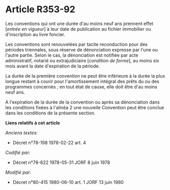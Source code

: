 # Article R353-92

Les conventions qui ont une durée d'au moins neuf ans prennent effet [*entrée en vigueur*] à leur date de publication au
fichier immobilier ou d'inscription au livre foncier.

Les conventions sont renouvelées par tacite reconduction pour des périodes triennales, sous réserve de dénonciation expresse
par l'une ou l'autre partie. Selon le cas, la dénonciation est notifiée par acte administratif, notarié ou extrajudiciaire
[*condition de forme*], au moins six mois avant la date d'expiration de la période.

La durée de la première convention ne peut être inférieure à la durée la plus longue restant à courir pour l'amortissement
intégral des prêts du ou des programmes concernés ; en tout état de cause, elle doit être d'au moins neuf ans.

A l'expiration de la durée de la convention ou après sa dénonciation dans les conditions fixées à l'alinéa 2 une nouvelle
Convention peut être conclue dans les conditions de la présente section.

**Liens relatifs à cet article**

_Anciens textes_:

  - Décret n°78-198 1978-02-22 art. 4

_Codifié par_:

  - Décret n°78-622 1978-05-31 JORF 8 juin 1978

_Modifié par_:

  - Décret n°80-415 1980-06-10 art. 1 JORF 13 juin 1980
